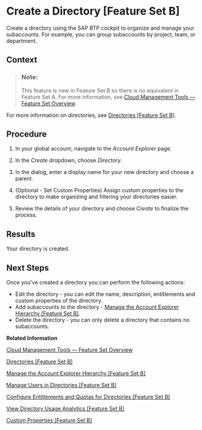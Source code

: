 <!-- loiob8ef1c48499a49e9a2dc1d1c8de0a85a -->

# Create a Directory \[Feature Set B\]

Create a directory using the SAP BTP cockpit to organize and manage your subaccounts. For example, you can group subaccounts by project, team, or department.



## Context

> ### Note:  
> This feature is new in Feature Set B so there is no equivalent in Feature Set A. For more information, see [Cloud Management Tools — Feature Set Overview](../10-concepts/Cloud_Management_Tools_—_Feature_Set_Overview_caf4e4e.md).

For more information on directories, see [Directories \[Feature Set B\]](../10-concepts/Account_Model_8ed4a70.md#loioa92721fc75524ec09a7a7255997dbd94).



## Procedure

1.  In your global account, navigate to the *Account Explorer* page.

2.  In the *Create* dropdown, choose *Directory*.

3.  In the dialog, enter a display name for your new directory and choose a parent.

4.  \(Optional - Set Custom Properties\) Assign custom properties to the directory to make organizing and filtering your directories easier.

5.  Review the details of your directory and choose *Create* to finalize the process.




<a name="loiob8ef1c48499a49e9a2dc1d1c8de0a85a__result_cfq_gxk_kkb"/>

## Results

Your directory is created.



<a name="loiob8ef1c48499a49e9a2dc1d1c8de0a85a__postreq_xpr_bxk_kkb"/>

## Next Steps

Once you've created a directory you can perform the following actions:

-   Edit the directory - you can edit the name, description, entitlements and custom properties of the directory.
-   Add subaccounts to the directory - [Manage the Account Explorer Hierarchy \[Feature Set B\]](Manage_the_Account_Explorer_Hierarchy_Feature_Set_B_2e2a5b6.md).
-   Delete the directory - you can only delete a directory that contains no subaccounts.

**Related Information**  


[Cloud Management Tools — Feature Set Overview](../10-concepts/Cloud_Management_Tools_—_Feature_Set_Overview_caf4e4e.md "Cloud management tools represent the group of technologies designed for managing SAP BTP.")

[Directories \[Feature Set B\]](../10-concepts/Account_Model_8ed4a70.md#loioa92721fc75524ec09a7a7255997dbd94 "Directories allow you to organize and manage your subaccounts according to your technical and business needs.")

[Manage the Account Explorer Hierarchy \[Feature Set B\]](Manage_the_Account_Explorer_Hierarchy_Feature_Set_B_2e2a5b6.md "Create an account structure by creating a hierarchy of directories and subaccounts using the SAP BTP cockpit. Add, move, and delete subaccounts and directories in your structure.")

[Manage Users in Directories \[Feature Set B\]](Manage_Users_in_Directories_Feature_Set_B_ff4d4a4.md "Manage members in your directory using the SAP BTP cockpit.")

[Configure Entitlements and Quotas for Directories \[Feature Set B\]](Configure_Entitlements_and_Quotas_for_Directories_Feature_Set_B_37f8871.md "Assign entitlements to directories by adding service plans and distribute the quotas available in your global account to your directories using the SAP BTP cockpit.")

[View Directory Usage Analytics \[Feature Set B\]](View_Directory_Usage_Analytics_Feature_Set_B_a287782.md "You can explore, compare, and analyze all your actual usage data for the services and applications that are available in your directory.")

[Custom Properties \[Feature Set B\]](../10-concepts/Account_Model_8ed4a70.md#loioe8663c08ead648faa673b0d63c5b478e "Custom properties allow you to label or tag your directories and subaccounts according to your own business and technical needs. This makes organizing and filtering your directories and subaccounts easier within your global account.")

